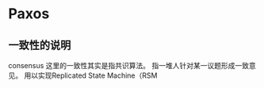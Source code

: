 # Paxos

## 一致性的说明
consensus 这里的一致性其实是指共识算法。
指一堆人针对某一议题形成一致意见。
用以实现Replicated State Machine（RSM

## 
